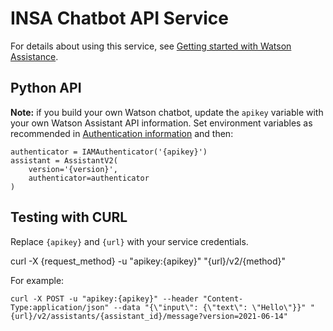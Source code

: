 # INSA Chatbot API Service

For details about using this service, see [Getting started with Watson Assistance](https://cloud.ibm.com/docs/assistant-data?topic=assistant-data-getting-started).

## Python API

**Note:** if you build your own Watson chatbot, update the `apikey` variable with your own Watson Assistant API information.
Set environment variables as recommended in [Authentication information](https://cloud.ibm.com/apidocs/assistant/assistant-v2?code=python#authentication) and then:

```
authenticator = IAMAuthenticator('{apikey}')
assistant = AssistantV2(
    version='{version}',
    authenticator=authenticator
)
```

## Testing with CURL

Replace `{apikey}` and `{url}` with your service credentials.

curl -X {request_method} -u "apikey:{apikey}" "{url}/v2/{method}"

For example:

```
curl -X POST -u "apikey:{apikey}" --header "Content-Type:application/json" --data "{\"input\": {\"text\": \"Hello\"}}" "{url}/v2/assistants/{assistant_id}/message?version=2021-06-14"
```